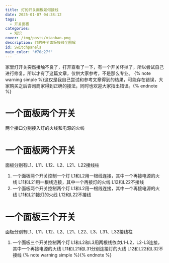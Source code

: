 ```yaml
---
title: 灯的开关面板如何接线
date: 2025-01-07 04:38:12
tags:
  - 开关面板
categories:
  - 知识
cover: /img/posts/mianban.png
description: 灯的开关面板接线全图解
id: Switchpanels
main_color: "#70c27f"
---
```

家里灯开关突然接触不良了，打开查看了一下，有一个开关坏掉了，所以尝试自己进行修复。所以才有了这篇文章，仅供大家参考，不是那么专业。
{% note warning simple %}这仅是我自己尝试和参考文章得到的结果，可能存在错误，大家购买之后咨询商家得到正确的接法，同时也欢迎大家指出错误。{% endnote %}
# 一个面板两个开关
两个接口分别接入灯的火线和电源的火线
# 一个面板两个开关
面板分别有L1、L11、L12、L2、L21、L22接线柱
1. 一个面板两个开关控制一个灯
L1和L2用一根线连接，其中一个再接电源的火线
L11和L21用一根线连接，其中一个再接灯的火线
L12和L22不接线
2. 一个面板两个开关控制两个灯
L1和L2用一根线连接，其中一个再接电源的火线
L11和L21接灯的火线
L12和L22不接线
# 一个面板三个开关
面板分别有L1、L11、L12、L2、L21、L22、L3、L31、L32接线柱
1.  一个面板三个开关控制两个灯
L1和L2和L3用两根线依次L1-L2，L2-L3连接，其中一个再接电源的火线
L11和L21和L31分别连接灯的火线
L12和L22和L32不接线
{% note warning simple %}{% endnote %}